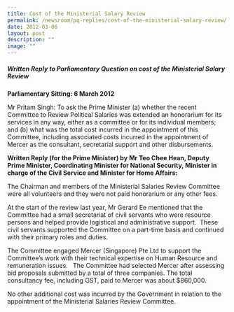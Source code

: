 ```yaml
---
title: Cost of the Ministerial Salary Review
permalink: /newsroom/pq-replies/cost-of-the-ministerial-salary-review/
date: 2012-03-06
layout: post
description: ""
image: ""
---
```

##### Written Reply to Parliamentary Question on cost of the Ministerial Salary Review

**Parliamentary Sitting: 6 March 2012**

Mr Pritam Singh: To ask the Prime Minister (a) whether the recent Committee to Review Political Salaries was extended an honorarium for its services in any way, either as a committee or for its individual members; and (b) what was the total cost incurred in the appointment of this Committee, including associated costs incurred in the appointment of Mercer as the consultant, secretarial support and other disbursements.

**Written Reply (for the Prime Minister) by** **Mr Teo Chee Hean, Deputy Prime Minister, Coordinating Minister for National Security, Minister in charge of the Civil Service and Minister for Home Affairs:**

The Chairman and members of the Ministerial Salaries Review Committee were all volunteers and they were not paid honorarium or any other fees. 

At the start of the review last year, Mr Gerard Ee mentioned that the Committee had a small secretariat of civil servants who were resource persons and helped provide logistical and administrative support.  These civil servants supported the Committee on a part-time basis and continued with their primary roles and duties.

The Committee engaged Mercer (Singapore) Pte Ltd to support the Committee’s work with their technical expertise on Human Resource and remuneration issues.   The Committee had selected Mercer after assessing bid proposals submitted by a total of three companies. The total consultancy fee, including GST, paid to Mercer was about $860,000.

No other additional cost was incurred by the Government in relation to the appointment of the Ministerial Salaries Review Committee.